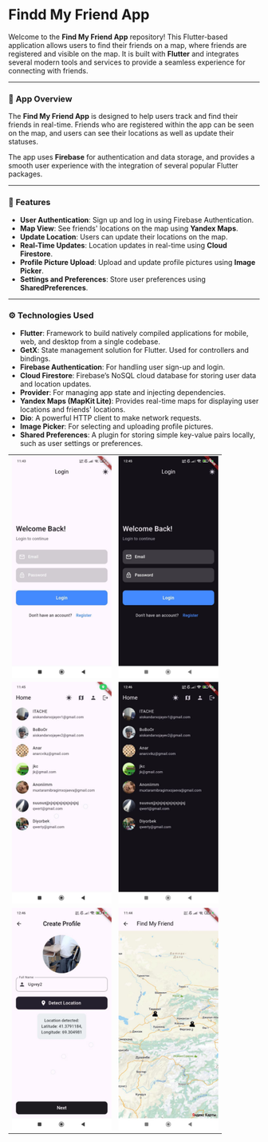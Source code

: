 # Findd My Friend App

Welcome to the **Find My Friend App** repository! This Flutter-based application allows users to find their friends on a map, where friends are registered and visible on the map. It is built with **Flutter** and integrates several modern tools and services to provide a seamless experience for connecting with friends.

---

### 📱 **App Overview**

The **Find My Friend App** is designed to help users track and find their friends in real-time. Friends who are registered within the app can be seen on the map, and users can see their locations as well as update their statuses.

The app uses **Firebase** for authentication and data storage, and provides a smooth user experience with the integration of several popular Flutter packages.

---

### 🚀 **Features**

- **User Authentication**: Sign up and log in using Firebase Authentication.
- **Map View**: See friends' locations on the map using **Yandex Maps**.
- **Update Location**: Users can update their locations on the map.
- **Real-Time Updates**: Location updates in real-time using **Cloud Firestore**.
- **Profile Picture Upload**: Upload and update profile pictures using **Image Picker**.
- **Settings and Preferences**: Store user preferences using **SharedPreferences**.

---

### ⚙️ **Technologies Used**

- **Flutter**: Framework to build natively compiled applications for mobile, web, and desktop from a single codebase.
- **GetX**: State management solution for Flutter. Used for controllers and bindings.
- **Firebase Authentication**: For handling user sign-up and login.
- **Cloud Firestore**: Firebase’s NoSQL cloud database for storing user data and location updates.
- **Provider**: For managing app state and injecting dependencies.
- **Yandex Maps (MapKit Lite)**: Provides real-time maps for displaying user locations and friends' locations.
- **Dio**: A powerful HTTP client to make network requests.
- **Image Picker**: For selecting and uploading profile pictures.
- **Shared Preferences**: A plugin for storing simple key-value pairs locally, such as user settings or preferences.

<table>
  <tr>
    <td><img src="images/1.jpg" alt="Photo 4" width="200"/></td>
    <td><img src="images/2.jpg" alt="Photo 5" width="200"/></td>
  </tr>
  <tr>
    <td><img src="images/4.jpg" alt="Photo 6" width="200"/></td>
    <td><img src="images/3.jpg" alt="Photo 3" width="200"/></td>
  </tr>
  <tr>
    <td><img src="images/5.jpg" alt="Photo 1" width="200"/></td>
    <td><img src="images/6.jpg" alt="Photo 2" width="200"/></td>
  </tr>
</table>

